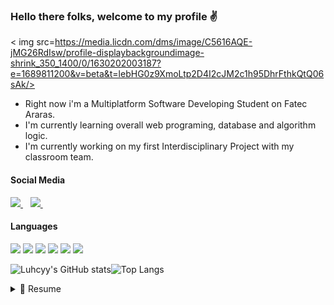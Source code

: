 ### Hello there folks, welcome to my profile ✌️

< img src=https://media.licdn.com/dms/image/C5616AQE-jMG26RdIsw/profile-displaybackgroundimage-shrink_350_1400/0/1630202003187?e=1689811200&v=beta&t=lebHG0z9XmoLtp2D4I2cJM2c1h95DhrFthkQtQ06sAk/> 

- Right now i'm a Multiplatform Software Developing Student on Fatec Araras.
- I'm currently learning overall web programing, database and algorithm logic.
- I'm currently working on my first Interdisciplinary Project with my classroom team.

#### Social Media
<p>
  <a href=https://www.linkedin.com/in/lucas-luiz-assis-609a3a205>
   <img src=https://img.shields.io/badge/LinkedIn-0077B5?style=for-the-badge&logo=linkedin&logoColor=white/>
  </a>&nbsp;&nbsp;
  <a href=https://soundcloud.com/luhcy>
   <img src=https://img.shields.io/badge/SoundCloud-FF3300?style=for-the-badge&logo=soundcloud&logoColor=white/>
  </a>&nbsp;&nbsp;  
  </p>
  
  #### Languages
  <p>
  <a>
    <img src=https://img.shields.io/badge/MySQL-005C84?style=for-the-badge&logo=mysql&logoColor=white/>
    <img src=https://img.shields.io/badge/CSS3-1572B6?style=for-the-badge&logo=css3&logoColor=white/>
    <img src=https://img.shields.io/badge/HTML5-E34F26?style=for-the-badge&logo=html5&logoColor=white/>
    <img src=https://img.shields.io/badge/JavaScript-323330?style=for-the-badge&logo=javascript&logoColor=F7DF1E/>
    <img src=https://img.shields.io/badge/PHP-777BB4?style=for-the-badge&logo=php&logoColor=white/>
    <img src=https://img.shields.io/badge/C%2B%2B-00599C?style=for-the-badge&logo=c%2B%2B&logoColor=white/>
  </a>
  </p>
  
![Luhcyy's GitHub stats](https://github-readme-stats.vercel.app/api?username=Luhcyy&theme=aura&show_icons=true)![Top Langs](https://github-readme-stats.vercel.app/api/top-langs/?username=Luhcyy&layout=compact&theme=aura)
  
  
  <details>
    <summary> 📝 Resume</summary>
    
## Education
  - 📖 **System Development**\
  📆 2019 - 2022  
  🏫 ** ETEC Tenente Aviador Gustavo Klug** - Pirassununga, São Paulo
  
  - 📖 **Multiplatform Software Development**\
  📆 2023 - now  
  🏫 ** Fatec Araras** - Araras, São Paulo

<!--
**Luhcyy/Luhcyy** is a ✨ _special_ ✨ repository because its `README.md` (this file) appears on your GitHub profile.

Here are some ideas to get you started:

- 🔭 I’m currently working on ...
- 🌱 I’m currently learning ...
- 👯 I’m looking to collaborate on ...
- 🤔 I’m looking for help with ...
- 💬 Ask me about ...
- 📫 How to reach me: ...
- 😄 Pronouns: ...
- ⚡ Fun fact: ...
-->
